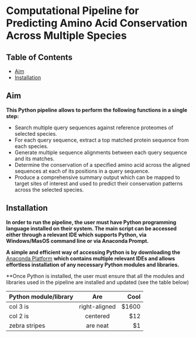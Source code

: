 # Computational Pipeline for Predicting Amino Acid Conservation Across Multiple Species

## Table of Contents
* [Aim](#aim)
* [Installation](#installation)

## Aim
**This Python pipeline allows to perform the following functions in a single step:**
- Search multiple query sequences against reference proteomes of selected species.
- For each query sequence, extract a top matched protein sequence from each species.
- Generate multiple sequence alignments between each query sequence and its matches.
- Determine the conservation of a specified amino acid across the aligned sequences at each of its positions in a query sequence.
- Produce a comprehensive summary output which can be mapped to target sites of interest and used to predict their conservation patterns across the selected species.

## Installation
**In order to run the pipeline, the user must have Python programming language installed on their system. The main script can be accessed either through a relevant IDE which supports Python, via Windows/MasOS command line or via Anaconda Prompt.**

**A simple and efficient way of accessing Python is by downloading the** [Anaconda Platform](https://pages.github.com/) **which contains multiple relevant IDEs and allows effortless installation of any necessary Python modules and libraries.**

**Once Python is installed, the user must ensure that all the modules and libraries used in the pipeline are installed and updated (see the table below)

| Python module/library        | Are           | Cool  |
| ------------- |:-------------:| -----:|
| col 3 is      | right-aligned | $1600 |
| col 2 is      | centered      |   $12 |
| zebra stripes | are neat      |    $1 

